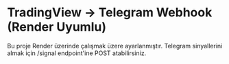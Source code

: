 # TradingView → Telegram Webhook (Render Uyumlu)

Bu proje Render üzerinde çalışmak üzere ayarlanmıştır. Telegram sinyallerini almak için /signal endpoint'ine POST atabilirsiniz.
